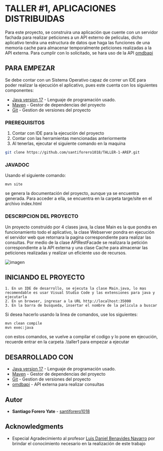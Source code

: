 # TALLER #1, APLICACIONES DISTRIBUIDAS

Para este proyecto, se construira una aplicación que cuente con un servidor fachada para realizar peticiones a un API externo de peliculas, dicho aplicativo tendra una estructura de datos que haga las funciones de una memoria cache
para almacenar temporalmente peticiones realizadas a la API externa. Para cumplir con lo solicitado, se hara uso de la API [omdbapi](https://www.omdbapi.com)

## PARA EMPEZAR

Se debe contar con un Sistema Operativo capaz de correr un IDE para poder realizar la ejecución el aplicativo, pues este cuenta con los siguientes componentes:
* [Java version 17](https://www.oracle.com/co/java/technologies/downloads/) - Lenguaje de programación usado.
* [Maven](https://maven.apache.org/download.cgi) - Gestor de dependencias del proyecto
* [Git](https://git-scm.com/downloads) - Gestion de versiones del proyecto 

### PREREQUISITOS

1. Contar con IDE para la ejecución del proyecto
2. Contar con las herramientas mencionadas anteriormente
3. Al tenerlas, ejecutar el siguiente comando en la maquina

```bash
git clone https://github.com/santiforero1018/TALLER-1-AREP.git
```

### JAVADOC
Usando el siguiente comando: 
```
mvn site
```
se genera la documentación del proyecto, aunque ya se encuentra generada. Para acceder a ella, se encuentra en la carpeta targe/site en el archivo index.html


### DESCRIPCION DEL PROYECTO

Un proyecto construido por 4 clases java, la clase Main es la que pondra en funcionamiento todo el aplicativo, la clase Webserver pondra en ejecución el servidor web que retornara la pagina correspondiente para
realizar las consultas. Por medio de la clase APIRestFacade se realizara la petición correspondiente a la API externa y una clase Cache para almacenar las peticiones realizadas y realizar un eficiente uso de recursos.



![imagen](https://github.com/santiforero1018/TALLER-1-AREP/assets/88952698/0f7864b5-3299-4a94-93d4-78200f522c31)


## INICIANDO EL PROYECTO

```
1. En un IDE de desarrollo, se ejecuta la clase Main.java, lo mas recomendable es usar Visual Studio Code y las extensiones para java y ejecutarla
2. En un browser, ingresar a la URL http://localhost:35000
3. En la barra de busqueda, insertar el nombre de la pelicula a buscar
```

Si desea hacerlo usando la linea de comandos, use los siguientes:
```
mvn clean compile
mvn exec:java
```

con estos comandos, se vuelve a compilar el codigo y lo pone en ejecución, recuerde entrar en la carpeta .\taller1 para empezar a ejecutar

## DESARROLLADO CON

* [Java version 17](https://www.oracle.com/co/java/technologies/downloads/) - Lenguaje de programación usado.
* [Maven](https://maven.apache.org/download.cgi) - Gestor de dependencias del proyecto
* [Git](https://git-scm.com/downloads) - Gestion de versiones del proyecto
* [omdbapi](https://www.omdbapi.com) - API externa para realizar consultas

<!--
## Version

We use [SemVer](http://semver.org/) for versioning. For the versions available, see the [tags on this repository](https://github.com/your/project/tags). -->

## Autor

* **Santiago Forero Yate** - [santiforero1018](https://github.com/santiforero1018)

<!--
## License
This project is licensed under the MIT License - see the [LICENSE.md](LICENSE.md) file for details -->

## Acknowledgments

* Especial Agradecimiento al profesor [Luis Daniel Benavides Navarro](https://ldbn.is.escuelaing.edu.co/) por brindar el conocimiento necesario en la realización de este trabajo

